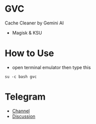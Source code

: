 # GVC
Cache Cleaner by Gemini AI
- Magisk & KSU

# How to Use
- open terminal emulator then type this 
```
su -c bash gvc
```

# Telegram
- [Channel](https://t.me/rvkernel)
- [Discussion](https://t.me/rvkerneldisc)